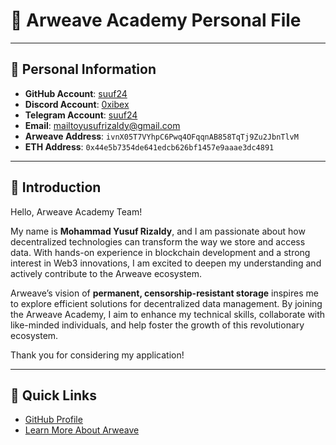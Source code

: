 # 🌟 Arweave Academy Personal File  

---

## 📄 **Personal Information**  

- **GitHub Account**: [suuf24](https://github.com/suuf24)
- **Discord Account**: [0xibex](https://discordapp.com/users/582967555682205716)
- **Telegram Account**: [suuf24](https://t.me/suuf24)
- **Email**: [mailtoyusufrizaldy@gmail.com](mailto:mailtoyusufrizaldy@gmail.com)  
- **Arweave Address**: `ivnX05T7VYhpC6Pwq4OFqqnAB858TqTj9Zu2JbnTlvM`  
- **ETH Address**: `0x44e5b7354de641edcb626bf1457e9aaae3dc4891`  

---

## 👋 **Introduction**  

Hello, Arweave Academy Team!  

My name is **Mohammad Yusuf Rizaldy**, and I am passionate about how decentralized technologies can transform the way we store and access data. With hands-on experience in blockchain development and a strong interest in Web3 innovations, I am excited to deepen my understanding and actively contribute to the Arweave ecosystem.  

Arweave’s vision of **permanent, censorship-resistant storage** inspires me to explore efficient solutions for decentralized data management. By joining the Arweave Academy, I aim to enhance my technical skills, collaborate with like-minded individuals, and help foster the growth of this revolutionary ecosystem.  

Thank you for considering my application!  

---

## 🔗 **Quick Links**  

- [GitHub Profile](https://github.com/suuf24)  
- [Learn More About Arweave](https://www.arweave.org/)

